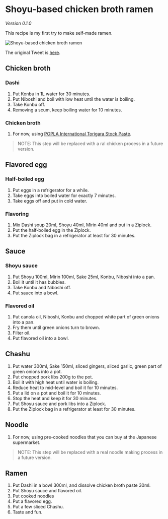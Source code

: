 # Shoyu-based chicken broth ramen

*Version 0.1.0*

This recipe is my first try to make self-made ramen.

![Shoyu-based chicken broth ramen](https://pbs.twimg.com/media/DvT0qZOV4AAMHEZ?format=jpg&name=thumb)

The original Tweet is [here](https://twitter.com/niw/status/1077755225656590341).

## Chicken broth

### Dashi

1. Put Konbu in 1L water for 30 minutes.
1. Put Niboshi and boil with low heat until the water is boiling.
1. Take Konbu off.
1. Removing a scum, keep boiling water for 10 minutes.

### Chicken broth

1. For now, using [POPLA International Torigara Stock Paste](https://www.popla.com/new-products/torigara-stock-paste).

> NOTE: This step will be replaced with a ral chicken process in a future version.

## Flavored egg

### Half-boiled egg

1. Put eggs in a refrigerator for a while.
1. Take eggs into boiled water for exactly 7 minutes.
1. Take eggs off and put in cold water.

### Flavoring

1. Mix Dashi soup 20ml, Shoyu 40ml, Mirin 40ml and put in a Ziplock.
1. Put the half-boiled egg in the Ziplock.
1. Put the Ziplock bag in a refrigerator at least for 30 minutes.

## Sauce

### Shoyu sauce

1. Put Shoyu 100ml, Mirin 100ml, Sake 25ml, Konbu, Niboshi into a pan.
1. Boil it until it has bubbles.
1. Take Konbu and Niboshi off.
1. Put sauce into a bowl.

### Flavored oil

1. Put canola oil, Niboshi, Konbu and chopped white part of green onions into a pan.
1. Fry them until green onions turn to brown.
1. Filter oil.
1. Put flavored oil into a bowl.

## Chashu

1. Put water 300ml, Sake 150ml, sliced gingers, sliced garlic, green part of green onions into a pot.
1. Put chopped pork libs 200g to the pot.
1. Boil it with high heat until water is boiling.
1. Reduce heat to mid-level and boil it for 10 minutes.
1. Put a lid on a pot and boil it for 10 minutes.
1. Stop the heat and keep it for 30 minutes.
1. Put Shoyu sauce and pork libs into a Ziplock.
1. Put the Ziplock bag in a refrigerator at least for 30 minutes.

## Noodle

1. For now, using pre-cooked noodles that you can buy at the Japanese supermarket.

> NOTE: This step will be replaced with a real noodle making process in a future version.

## Ramen

1. Put Dashi in a bowl 300ml, and dissolve chicken broth paste 30ml.
1. Put Shoyu sauce and flavored oil.
1. Put cooked noodles
1. Put a flavored egg.
1. Put a few sliced Chashu.
1. Taste and fun.
